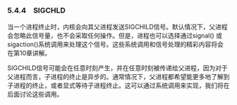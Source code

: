 ### 5.4.4　SIGCHLD

当一个进程终止时，内核会向其父进程发送SIGCHILD信号。默认情况下，父进程会忽略此信号量，也不会采取任何操作。但是，进程也可以选择通过signal() 或 sigaction()系统调用来处理这个信号。这些系统调用和信号处理的精彩内容将会在第10章讲解。

SIGCHILD信号可能会在任意时刻产生，并在任意时刻被传递给父进程，因为对于父进程而言，子进程的终止是异步的。通常情况下，父进程都希望能更多地了解到子进程的终止，或者显式等待子进程终止。这可以通过系统调用来实现，我们将在后面讨论这些调用。

